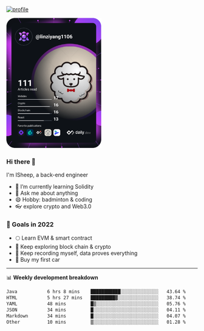 [![profile](http://img.codelin.xyz/hello-im-isheep.svg)](https://www.calligrapher.ai/)

<a href="https://app.daily.dev/linziyang1106"><img src="/devcard.png" width="250" alt="ISheep's Dev Card"/></a>

### Hi there 🐏

I'm ISheep, a back-end engineer

- 🔭 I’m currently learning Solidity
- 💬 Ask me about anything
- 😄 Hobby: badminton & coding
- 👓 explore crypto and Web3.0

### 🚀 Goals in 2022
+ 🌕 Learn EVM & smart contract
+ 🤔 Keep exploring block chain & crypto
+ 🐏 Keep recording myself, data proves everything
+ 🚗 Buy my first car

-------

📊 **Weekly development breakdown**
<!--START_SECTION:waka-->

```text
Java           6 hrs 8 mins    ███████████░░░░░░░░░░░░░░   43.64 %
HTML           5 hrs 27 mins   █████████▓░░░░░░░░░░░░░░░   38.74 %
YAML           48 mins         █▒░░░░░░░░░░░░░░░░░░░░░░░   05.76 %
JSON           34 mins         █░░░░░░░░░░░░░░░░░░░░░░░░   04.11 %
Markdown       34 mins         █░░░░░░░░░░░░░░░░░░░░░░░░   04.07 %
Other          10 mins         ▒░░░░░░░░░░░░░░░░░░░░░░░░   01.28 %
```

<!--END_SECTION:waka-->
